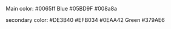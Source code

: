 Main color:
#0065ff Blue
#05BD9F 
#008a8a

secondary color:
#DE3B40
#EFB034
#0EAA42  Green
#379AE6

